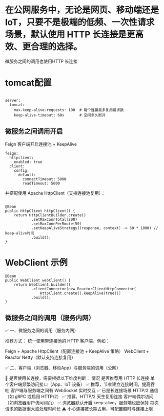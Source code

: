 

# 在公网服务中，无论是网页、移动端还是 IoT，只要不是极端的低频、一次性请求场景，默认使用 HTTP 长连接是更高效、更合理的选择。
微服务之间的调用也使用HTTP 长连接


# tomcat配置

```

server:
  tomcat:
    max-keep-alive-requests: 100  # 每个连接最多复用请求数
    keep-alive-timeout: 60s       # 空闲多久断开
```


## 微服务之间调用开启

Feign 客户端开启连接池 + KeepAlive

```
feign:
  httpclient:
    enabled: true
  client:
    config:
      default:
        connectTimeout: 5000
        readTimeout: 5000
```
并搭配使用 Apache HttpClient（支持连接池复用）：

```

@Bean
public HttpClient httpClient() {
    return HttpClientBuilder.create()
            .setMaxConnTotal(200)
            .setMaxConnPerRoute(50)
            .setKeepAliveStrategy((response, context) -> 60 * 1000) // keep-alive时间
            .build();
}
```

# WebClient 示例
```
@Bean
public WebClient webClient() {
    return WebClient.builder()
            .clientConnector(new ReactorClientHttpConnector(
                HttpClient.create().keepAlive(true)))
            .build();
}
```


## 微服务之间的调用（服务内网）


✅ 一、微服务之间的调用（服务内网）

推荐方式：
统一使用带连接池的 HTTP 客户端，例如：

Feign + Apache HttpClient（配置连接池 + KeepAlive 策略）
WebClient + Reactor Netty（默认支持连接复用）


✅ 二、客户端（浏览器、移动App）与服务端的调用（公网）

📌 是否使用长连接，需要根据以下维度判断：
            情况	                                是否推荐用 HTTP 长连接
单个客户端频繁访问接口（App、IoT 设备）	    ✅ 推荐，节省建立连接时间，提高吞吐
客户端与服务端之间有 WebSocket 实时交互	    ✅ 已是长连接场景
HTTP/2 通信（如 gRPC 或启用 HTTP/2）	    ✅ 推荐，HTTP/2 天生复用连接
客户端偶尔访问（如浏览器用户访问网页）	    ✅ 浏览器默认开启 keep-alive，服务端也应保持
每次请求的数据很大或处理时间长	           ⚠️ 小心连接被长期占用，可配置超时与连接上限